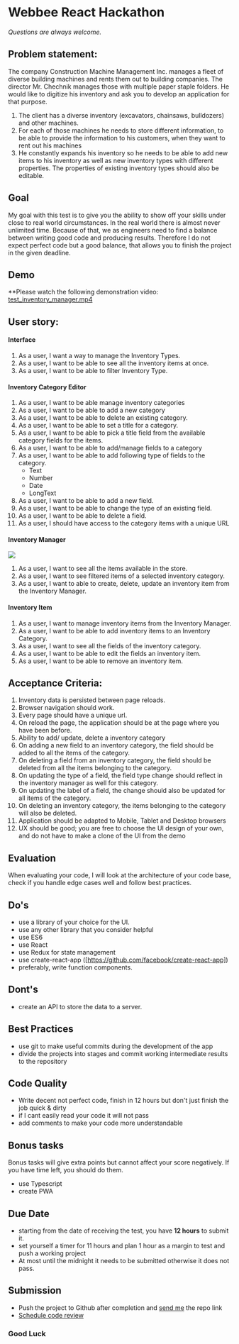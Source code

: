 
# Webbee React Hackathon

*Questions are always welcome.*


## Problem statement:
The company Construction Machine Management Inc. manages a fleet of diverse building machines and rents them out to building companies. The director Mr. Chechnik manages those with multiple paper staple folders. He would like to digitize his inventory and ask you to develop an application for that purpose.
1. The client has a diverse inventory (excavators, chainsaws, bulldozers) and other machines.
2. For each of those machines he needs to store different information, to be able to provide the information to his customers, when they want to rent out his machines
3. He constantly expands his inventory so he needs to be able to add new items to his inventory as well as new inventory types with different properties. The properties of existing inventory types should also be editable.

  

## Goal
My goal with this test is to give you the ability to show off your skills under close to real world circumstances. In the real world there is almost never unlimited time. Because of that, we as engineers need to find a balance between writing good code and producing results. Therefore I do not expect perfect code but a good balance, that allows you to finish the project in the given deadline.
  

## Demo

**Please watch the following demonstration video: [test_inventory_manager.mp4](https://drive.google.com/open?id=1fQnDIv8Q-JL5mKf9qaT7ajrMA2ACfYJU)

  

## User story:

#### Interface
1. As a user, I want a way to manage the Inventory Types.
2. As a user, I want to be able to see all the inventory items at once.
3. As a user, I want to be able to filter Inventory Type.

#### Inventory Category Editor
1. As a user, I want to be able manage inventory categories
2. As a user, I want to be able to add a new category
3. As a user, I want to be able to delete an existing category.
4. As a user, I want to be able to set a title for a category.
5. As a user, I want to be able to pick a title field from the available category fields for the items.
6. As a user, I want to be able to add/manage fields to a category
7. As a user, I want to be able to add following type of fields to the category.
	- Text
	- Number
	- Date
	- LongText
8. As a user, I want to be able to add a new field.
9. As a user, I want to be able to change the type of an existing field.
10. As a user, I want to be able to delete a field.
11. As a user, I should have access to the category items with a unique URL

#### Inventory Manager
**![](https://lh5.googleusercontent.com/ybnndBcBAZHAVIpkUHVGqvyRozL9JG3aWE5VfkYCRM0fFgi3gUHNtz0PMtdsX90FR0XDlERD5oXVI39vK7rwvZqd1HYGDDkTzOkwRA3Ae5he51YI_lg5yoSIrARfZ8Zf81C3QrVn1yn4hV1hHg)**
1. As a user, I want to see all the items available in the store.
3. As a user, I want to see filtered items of a selected inventory category.
4. As a user, I want to able to create, delete, update an inventory item from the Inventory Manager.

#### Inventory Item
1. As a user, I want to manage inventory items from the Inventory Manager.
2. As a user, I want to be able to add inventory items to an Inventory Category.
3. As a user, I want to see all the fields of the inventory category.
4. As a user, I want to be able to edit the fields an inventory item.
5. As a user, I want to be able to remove an inventory item.


## Acceptance Criteria:
1. Inventory data is persisted between page reloads.
2. Browser navigation should work.
3. Every page should have a unique url.
4. On reload the page, the application should be at the page where you have been before.
5. Ability to add/ update, delete a inventory category
6. On adding a new field to an inventory category, the field should be added to all the items of the category.
7. On deleting a field from an inventory category, the field should be deleted from all the items belonging to the category.
8. On updating the type of a field, the field type change should reflect in the inventory manager as well for this category.
9. On updating the label of a field, the change should also be updated for all items of the category.
10. On deleting an inventory category, the items belonging to the category will also be deleted.
11. Application should be adapted to Mobile, Tablet and Desktop browsers
12. UX should be good; you are free to choose the UI design of your own, and do not have to make a clone of the UI from the demo


## Evaluation
When evaluating your code, I will look at the architecture of your code base, check if you handle edge cases well and follow best practices.


## Do's
- use a library of your choice for the UI.
- use any other library that you consider helpful
- use ES6
- use React
- use Redux for state management
- use create-react-app ([https://github.com/facebook/create-react-app])
- preferably, write function components.

## Dont's
- create an API to store the data to a server.


## Best Practices
- use git to make useful commits during the development of the app
- divide the projects into stages and commit working intermediate results to the repository


## Code Quality
-   Write decent not perfect code, finish in 12 hours but don't just finish the job quick & dirty
-   if I cant easily read your code it will not pass
-   add comments to make your code more understandable


## Bonus tasks
Bonus tasks will give extra points but cannot affect your score negatively. If you have time left, you should do them.
- use Typescript
- create PWA


## Due Date  
- starting from the date of receiving the test, you have **12 hours** to submit it.
- set yourself a timer for 11 hours and plan 1 hour as a margin to test and push a working project
- At most until the midnight it needs to be submitted otherwise it does not pass.


## Submission
- Push the project to Github after completion and [send me](mailto:shashank@veranstaltungsbutler.de) the repo link
- [Schedule code review](https://tinyurl.com/react-code-review)

### Good Luck